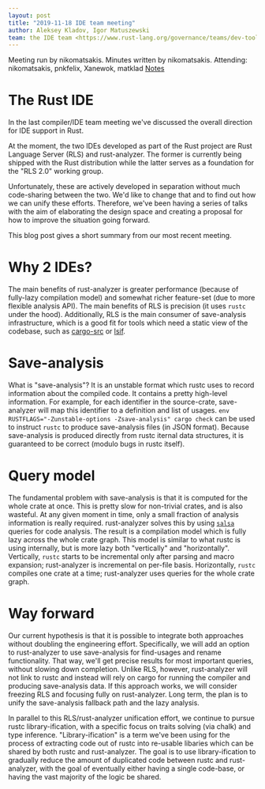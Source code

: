 ```yaml
---
layout: post
title: "2019-11-18 IDE team meeting"
author: Aleksey Kladov, Igor Matuszewski
team: the IDE team <https://www.rust-lang.org/governance/teams/dev-tools#ides>
---
```


Meeting run by nikomatsakis. Minutes written by nikomatsakis.
Attending: nikomatsakis, pnkfelix, Xanewok, matklad
[Notes](https://hackmd.io/fAnj6pNqRRGIyDQ4el5tcQ)

# The Rust IDE
In the last compiler/IDE team meeting we've discussed the overall direction for IDE support in Rust.

At the moment, the two IDEs developed as part of the Rust project are Rust Language Server (RLS) and rust-analyzer.
The former is currently being shipped with the Rust distribution while the latter serves as a foundation for the "RLS 2.0" working group.

Unfortunately, these are actively developed in separation without much code-sharing between the two.
We'd like to change that and to find out how we can unify these efforts.
Therefore, we've been having a series of talks with the aim of elaborating the design space and creating a proposal for how to improve the situation going forward.

This blog post gives a short summary from our most recent meeting.

# Why 2 IDEs?
The main benefits of rust-analyzer is greater performance (because of fully-lazy compilation model) and somewhat richer feature-set (due to more flexible analysis API).
The main benefits of RLS is precision (it uses `rustc` under the hood).
Additionally, RLS is the main consumer of save-analysis infrastructure, which is a good fit for tools which need a static view of the codebase, such as [cargo-src](https://github.com/rust-dev-tools/cargo-src) or [lsif](https://code.visualstudio.com/blogs/2019/02/19/lsif).

# Save-analysis

What is "save-analysis"?
It is an unstable format which rustc uses to record information about the compiled code.
It contains a pretty high-level information.
For example, for each identifier in the source-crate, save-analyzer will map this identifier to a definition and list of usages.
`env RUSTFLAGS="-Zunstable-options -Zsave-analysis" cargo check` can be used to instruct `rustc` to produce save-analysis files (in JSON format).
Because save-analysis is produced directly from rustc iternal data structures, it is guaranteed to be correct (modulo bugs in rustc itself).

# Query model

The fundamental problem with save-analysis is that it is computed for the whole crate at once.
This is pretty slow for non-trivial crates, and is also wasteful.
At any given moment in time, only a small fraction of analysis information is really required.
rust-analyzer solves this by using [`salsa`](https://github.com/salsa-rs/salsa) queries for code analysis.
The result is a compilation model which is fully lazy across the whole crate graph.
This model is similar to what rustc is using internally, but is more lazy both "vertically" and "horizontally".
Vertically, `rustc` starts to be incremental only after parsing and macro expansion; rust-analyzer is incremental on per-file basis.
Horizontally, `rustc` compiles one crate at a time; rust-analyzer uses queries for the whole crate graph.

# Way forward
Our current hypothesis is that it is possible to integrate both approaches without doubling the engineering effort.
Specifically, we will add an option to rust-analyzer to use save-analysis for find-usages and rename functionality.
That way, we'll get precise results for most important queries, without slowing down completion.
Unlike RLS, however, rust-analyzer will not link to rustc and instead will rely on cargo for running the compiler and producing save-analysis data.
If this approach works, we will consider freezing RLS and focusing fully on rust-analyzer.
Long term, the plan is to unify the save-analysis fallback path and the lazy analysis.

In parallel to this RLS/rust-analyzer unification effort, we continue to pursue rustc library-ification, with a specific focus on traits solving (via chalk) and type inference.
"Library-ification" is a term we've been using for the process of extracting code out of rustc into re-usable libaries which can be shared by both rustc and rust-analyzer.
The goal is to use library-ification to gradually reduce the amount of duplicated code between rustc and rust-analyzer, with the goal of eventually either having a single code-base, or having the vast majority of the logic be shared.
